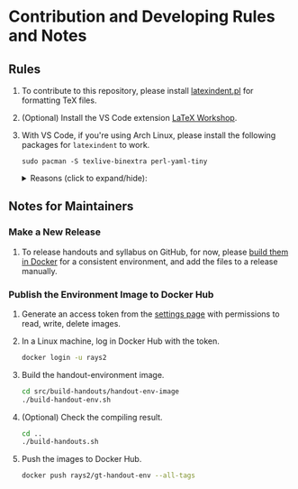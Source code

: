 # Contribution and Developing Rules and Notes

## Rules

1.  To contribute to this repository, please install [latexindent.pl](https://github.com/cmhughes/latexindent.pl) for formatting TeX files.

1.  (Optional) Install the VS Code extension [LaTeX Workshop](https://marketplace.visualstudio.com/items?itemName=James-Yu.latex-workshop).

1.  With VS Code, if you're using Arch Linux, please install the following packages for `latexindent` to work.

        sudo pacman -S texlive-binextra perl-yaml-tiny

    <details>
    <summary>Reasons (click to expand/hide):</summary>

    `texlive-binextra` provides `latexindent` and allows VS Code to access `latexmk` command that LaTeX Workshop requires. (References: [ref.1](https://stackoverflow.com/a/76565246), [ref.2](https://archlinux.org/news/tex-live-package-reorganization/))

    `perl-yaml-tiny` provides the `YAML::Tiny` module that `latexindent` required. ([Reference](https://stackoverflow.com/a/59784628))
    </details>

## Notes for Maintainers

### Make a New Release

1.  To release handouts and syllabus on GitHub, for now, please [build them in Docker](#docker-handout) for a consistent environment, and add the files to a release manually.

### Publish the Environment Image to Docker Hub

1.  Generate an access token from the [settings page](https://hub.docker.com/settings/security) with permissions to read, write, delete images.

1.  In a Linux machine, log in Docker Hub with the token.

    ```bash
    docker login -u rays2
    ```

1.  Build the handout-environment image.

    ```bash
    cd src/build-handouts/handout-env-image
    ./build-handout-env.sh
    ```

1.  (Optional) Check the compiling result.

    ```bash
    cd ..
    ./build-handouts.sh
    ```

1.  Push the images to Docker Hub.

    ```bash
    docker push rays2/gt-handout-env --all-tags
    ```
